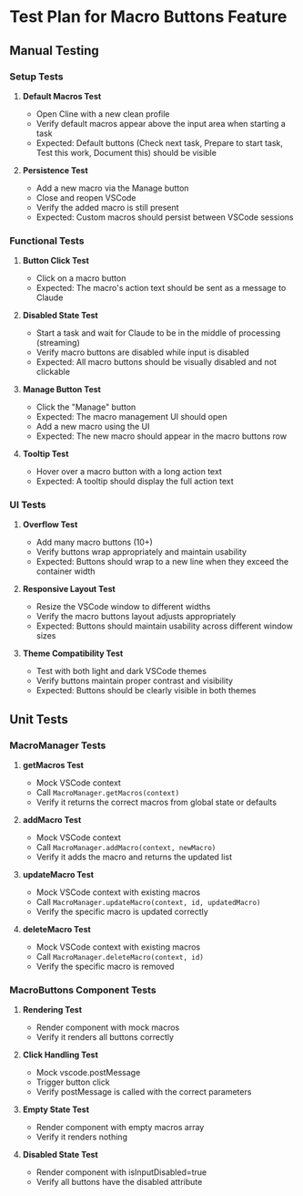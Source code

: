 # Test Plan for Macro Buttons Feature

## Manual Testing

### Setup Tests
1. **Default Macros Test**
   - Open Cline with a new clean profile
   - Verify default macros appear above the input area when starting a task
   - Expected: Default buttons (Check next task, Prepare to start task, Test this work, Document this) should be visible

2. **Persistence Test**
   - Add a new macro via the Manage button
   - Close and reopen VSCode
   - Verify the added macro is still present
   - Expected: Custom macros should persist between VSCode sessions

### Functional Tests
1. **Button Click Test**
   - Click on a macro button
   - Expected: The macro's action text should be sent as a message to Claude

2. **Disabled State Test**
   - Start a task and wait for Claude to be in the middle of processing (streaming)
   - Verify macro buttons are disabled while input is disabled
   - Expected: All macro buttons should be visually disabled and not clickable

3. **Manage Button Test**
   - Click the "Manage" button
   - Expected: The macro management UI should open
   - Add a new macro using the UI
   - Expected: The new macro should appear in the macro buttons row

4. **Tooltip Test**
   - Hover over a macro button with a long action text
   - Expected: A tooltip should display the full action text

### UI Tests
1. **Overflow Test**
   - Add many macro buttons (10+)
   - Verify buttons wrap appropriately and maintain usability
   - Expected: Buttons should wrap to a new line when they exceed the container width

2. **Responsive Layout Test**
   - Resize the VSCode window to different widths
   - Verify the macro buttons layout adjusts appropriately
   - Expected: Buttons should maintain usability across different window sizes

3. **Theme Compatibility Test**
   - Test with both light and dark VSCode themes
   - Verify buttons maintain proper contrast and visibility
   - Expected: Buttons should be clearly visible in both themes

## Unit Tests

### MacroManager Tests
1. **getMacros Test**
   - Mock VSCode context
   - Call `MacroManager.getMacros(context)`
   - Verify it returns the correct macros from global state or defaults

2. **addMacro Test**
   - Mock VSCode context
   - Call `MacroManager.addMacro(context, newMacro)`
   - Verify it adds the macro and returns the updated list

3. **updateMacro Test**
   - Mock VSCode context with existing macros
   - Call `MacroManager.updateMacro(context, id, updatedMacro)`
   - Verify the specific macro is updated correctly

4. **deleteMacro Test**
   - Mock VSCode context with existing macros
   - Call `MacroManager.deleteMacro(context, id)`
   - Verify the specific macro is removed

### MacroButtons Component Tests
1. **Rendering Test**
   - Render component with mock macros
   - Verify it renders all buttons correctly

2. **Click Handling Test**
   - Mock vscode.postMessage
   - Trigger button click
   - Verify postMessage is called with the correct parameters

3. **Empty State Test**
   - Render component with empty macros array
   - Verify it renders nothing

4. **Disabled State Test**
   - Render component with isInputDisabled=true
   - Verify all buttons have the disabled attribute

